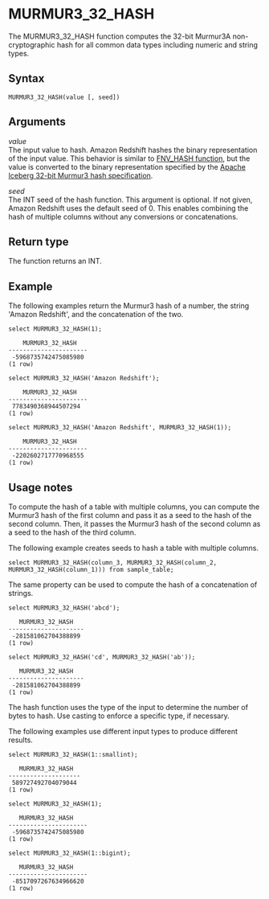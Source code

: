 # MURMUR3\_32\_HASH<a name="MURMUR3_32_HASH"></a>

The MURMUR3\_32\_HASH function computes the 32\-bit Murmur3A non\-cryptographic hash for all common data types including numeric and string types\.

## Syntax<a name="MURMUR3_32_HASH-syntax"></a>

```
MURMUR3_32_HASH(value [, seed])
```

## Arguments<a name="MURMUR3_32_HASH-arguments"></a>

 *value*   
The input value to hash\. Amazon Redshift hashes the binary representation of the input value\. This behavior is similar to [FNV\_HASH function](r_FNV_HASH.md), but the value is converted to the binary representation specified by the [Apache Iceberg 32\-bit Murmur3 hash specification](https://iceberg.apache.org/spec/#appendix-b-32-bit-hash-requirements)\.

 *seed*   
The INT seed of the hash function\. This argument is optional\. If not given, Amazon Redshift uses the default seed of 0\. This enables combining the hash of multiple columns without any conversions or concatenations\.

## Return type<a name="MURMUR3_32_HASH-return-type"></a>

The function returns an INT\.

## Example<a name="MURMUR3_32_HASH-example"></a>

The following examples return the Murmur3 hash of a number, the string 'Amazon Redshift', and the concatenation of the two\.

```
select MURMUR3_32_HASH(1);
    
    MURMUR3_32_HASH
----------------------
 -5968735742475085980
(1 row)
```

```
select MURMUR3_32_HASH('Amazon Redshift');
    
    MURMUR3_32_HASH
----------------------
 7783490368944507294
(1 row)
```

```
select MURMUR3_32_HASH('Amazon Redshift', MURMUR3_32_HASH(1));
    
    MURMUR3_32_HASH
----------------------
 -2202602717770968555
(1 row)
```

## Usage notes<a name="MURMUR3_32_HASH-usage-notes"></a>

To compute the hash of a table with multiple columns, you can compute the Murmur3 hash of the first column and pass it as a seed to the hash of the second column\. Then, it passes the Murmur3 hash of the second column as a seed to the hash of the third column\.

The following example creates seeds to hash a table with multiple columns\.

```
select MURMUR3_32_HASH(column_3, MURMUR3_32_HASH(column_2, MURMUR3_32_HASH(column_1))) from sample_table;
```

The same property can be used to compute the hash of a concatenation of strings\.

```
select MURMUR3_32_HASH('abcd');
   
   MURMUR3_32_HASH
---------------------
 -281581062704388899
(1 row)
```

```
select MURMUR3_32_HASH('cd', MURMUR3_32_HASH('ab'));
   
   MURMUR3_32_HASH
---------------------
 -281581062704388899
(1 row)
```

The hash function uses the type of the input to determine the number of bytes to hash\. Use casting to enforce a specific type, if necessary\.

The following examples use different input types to produce different results\.

```
select MURMUR3_32_HASH(1::smallint);
   
   MURMUR3_32_HASH
--------------------
 589727492704079044
(1 row)
```

```
select MURMUR3_32_HASH(1);
   
   MURMUR3_32_HASH
----------------------
 -5968735742475085980
(1 row)
```

```
select MURMUR3_32_HASH(1::bigint);
   
   MURMUR3_32_HASH
----------------------
 -8517097267634966620
(1 row)
```